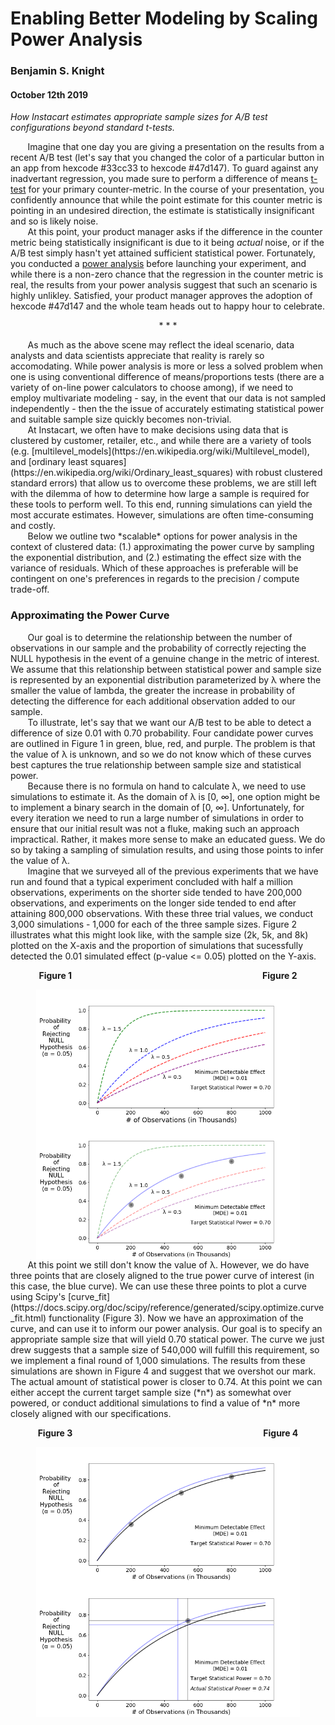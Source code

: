 # Enabling Better Modeling by Scaling Power Analysis
### Benjamin S. Knight
#### October 12th 2019
*How Instacart estimates appropriate sample sizes for A/B test configurations beyond standard t-tests.*

&nbsp;&nbsp;&nbsp;&nbsp;&nbsp;&nbsp; Imagine that one day you are giving a presentation on the results from a recent A/B test (let's say that you changed the color of a particular button in an app from hexcode #33cc33 to hexcode #47d147). To guard against any inadvertant regression, you made sure to perform a difference of means [t-test](https://en.wikipedia.org/wiki/Student%27s_t-test) for your primary counter-metric. In the course of your presentation, you confidently announce that while the point estimate for this counter metric is pointing in an undesired direction, the estimate is statistically insignificant and so is likely noise.<br>
&nbsp;&nbsp;&nbsp;&nbsp;&nbsp;&nbsp; At this point, your product manager asks if the difference in the counter metric being  statistically insignificant is due to it being *actual* noise, or if the A/B test simply hasn't yet attained sufficient statistical power. Fortunately, you conducted a [power analysis](https://en.wikipedia.org/wiki/Power_(statistics)) before launching your experiment, and while there is a non-zero chance that the regression in the counter metric is real, the results from your power analysis suggest that such an scenario is highly unlikley. Satisfied, your product manager approves the adoption of hexcode #47d147 and the whole team heads out to happy hour to celebrate.
<div>
<div align="center">
<p>*        *        *</p>
</div>
</div>
&nbsp;&nbsp;&nbsp;&nbsp;&nbsp;&nbsp; As much as the above scene may reflect the ideal scenario, data analysts and data scientists appreciate that reality is rarely so accomodating. While power analysis is more or less a solved problem when one is using conventional difference of means/proportions tests (there are a variety of on-line power calculators to choose among), if we need to employ multivariate modeling - say, in the event that our data is not sampled independently - then the the issue of accurately estimating statistical power and suitable sample size quickly becomes non-trivial. <br>
&nbsp;&nbsp;&nbsp;&nbsp;&nbsp;&nbsp; At Instacart, we often have to make decisions using data that is clustered by customer, retailer, etc., and while there are a variety of tools (e.g. 
[multilevel_models](https://en.wikipedia.org/wiki/Multilevel_model), and 
[ordinary least squares](https://en.wikipedia.org/wiki/Ordinary_least_squares)
with robust clustered standard errors) that allow us to overcome these problems, we are still left with the dilemma of how to determine how large a sample is required for these tools to perform well. To this end, running simulations can yield the most accurate estimates. However, simulations are often time-consuming and costly. <br>
&nbsp;&nbsp;&nbsp;&nbsp;&nbsp;&nbsp; Below we outline two *scalable* options for power analysis in the context of clustered data: (1.) approximating the power curve by sampling the exponential distribution, and (2.) estimating the effect size with the variance of residuals. Which of these approaches is preferable will be contingent on one's preferences in regards to the precision / compute trade-off.<br>

### Approximating the Power Curve
&nbsp;&nbsp;&nbsp;&nbsp;&nbsp;&nbsp; Our goal is to determine the relationship between the number of observations in our sample and the probability of correctly rejecting the NULL hypothesis in the event of a genuine change in the metric of interest. We assume that this relationship between statistical power and sample size is represented by an exponential distribution parameterized by &#955; where the smaller the value of lambda, the greater the increase in probability of detecting the difference for each additional observation added to our sample.<br> 
&nbsp;&nbsp;&nbsp;&nbsp;&nbsp;&nbsp; To illustrate, let's say that we want our A/B test to be able to detect a difference of size 0.01 with 0.70 probability. Four candidate power curves are outlined in Figure 1 in green, blue, red, and purple. The problem is that the value of &#955; is unknown, and so we do not know which of these curves best captures the true relationship between sample size and statistical power.<br> 
&nbsp;&nbsp;&nbsp;&nbsp;&nbsp;&nbsp; Because there is no formula on hand to calculate &#955;, we need to use simulations to estimate it. As the domain of &#955; is [0, &#8734;], one option might be to implement a binary search in the domain of [0, &#8734;]. Unfortunately, for every iteration we need to run a large number of simulations in order to ensure that our initial result was not a fluke, making such an approach impractical. Rather, it makes more sense to make an educated guess. We do so by taking a sampling of simulation results, and using those points to infer the value of &#955;.<br>
&nbsp;&nbsp;&nbsp;&nbsp;&nbsp;&nbsp; Imagine that we surveyed all of the previous experiments that we have run and found that a typical experiment concluded with half a million observations, experiments on the shorter side tended to have 200,000 observations, and experiments on the longer side tended to end after attaining 800,000 observations. With these three trial values, we conduct 3,000 simulations - 1,000 for each of the three sample sizes. Figure 2 illustrates what this might look like, with the sample size (2k, 5k, and 8k) plotted on the X-axis and the proportion of simulations that sucessfully detected the 0.01 simulated effect (p-value <= 0.05) plotted on the Y-axis.
<div>
<div align="center">
<p align="center"><b>Figure 1 &nbsp;&nbsp;&nbsp;&nbsp;&nbsp;&nbsp;&nbsp;&nbsp;&nbsp;&nbsp;&nbsp;&nbsp;&nbsp;&nbsp;&nbsp;&nbsp;&nbsp;&nbsp;&nbsp;&nbsp;&nbsp;&nbsp;&nbsp;&nbsp;&nbsp;&nbsp;&nbsp;&nbsp;&nbsp;&nbsp;&nbsp;&nbsp;&nbsp;&nbsp;&nbsp;&nbsp;&nbsp;&nbsp;&nbsp;&nbsp;&nbsp;&nbsp;&nbsp;&nbsp;&nbsp;&nbsp;&nbsp;&nbsp;&nbsp;&nbsp;&nbsp;&nbsp;&nbsp;&nbsp;&nbsp;&nbsp;&nbsp;&nbsp;&nbsp;&nbsp;&nbsp;&nbsp;&nbsp;&nbsp;&nbsp;&nbsp;&nbsp;&nbsp;&nbsp;&nbsp;&nbsp;&nbsp;&nbsp;&nbsp;&nbsp;&nbsp;&nbsp;&nbsp;&nbsp;&nbsp;&nbsp;&nbsp;&nbsp;&nbsp;&nbsp;&nbsp;&nbsp;&nbsp;&nbsp;&nbsp; Figure 2</b></p>
<img src="https://github.com/b-knight/Power_Analysis_Techniques/blob/master/power_curve_estimation/approximating_the_power_curve_image_1.png" align="middle" width="422" height="216" />
 <img src="https://github.com/b-knight/Power_Analysis_Techniques/blob/master/power_curve_estimation/approximating_the_power_curve_image_2.png" align="middle" width="422" height="216" />
</div>
</div>
&nbsp;&nbsp;&nbsp;&nbsp;&nbsp;&nbsp; At this point we still don't know the value of &#955;. However, we do have three points that are closely aligned to the true power curve of interest (in this case, the blue curve). We can use these three points to plot a curve using Scipy's [curve_fit](https://docs.scipy.org/doc/scipy/reference/generated/scipy.optimize.curve_fit.html) functionality (Figure 3). Now we have an approximation of the curve, and can use it to inform our power analysis. Our goal is to specify an appropriate sample size that will yield 0.70 statical power. The curve we just drew suggests that a sample size of 540,000 will fulfill this requirement, so we implement a final round of 1,000 simulations. The results from these simulations are shown in Figure 4 and suggest that we overshot our mark. The actual amount of statistical power is closer to 0.74. At this point we can either accept the current target sample size (*n*) as somewhat over powered, or conduct additional simulations to find a value of *n* more closely aligned with our specifications. 
<div>
<div align="center">
 <p align="center"><b>Figure 3 &nbsp;&nbsp;&nbsp;&nbsp;&nbsp;&nbsp;&nbsp;&nbsp;&nbsp;&nbsp;&nbsp;&nbsp;&nbsp;&nbsp;&nbsp;&nbsp;&nbsp;&nbsp;&nbsp;&nbsp;&nbsp;&nbsp;&nbsp;&nbsp;&nbsp;&nbsp;&nbsp;&nbsp;&nbsp;&nbsp;&nbsp;&nbsp;&nbsp;&nbsp;&nbsp;&nbsp;&nbsp;&nbsp;&nbsp;&nbsp;&nbsp;&nbsp;&nbsp;&nbsp;&nbsp;&nbsp;&nbsp;&nbsp;&nbsp;&nbsp;&nbsp;&nbsp;&nbsp;&nbsp;&nbsp;&nbsp;&nbsp;&nbsp;&nbsp;&nbsp;&nbsp;&nbsp;&nbsp;&nbsp;&nbsp;&nbsp;&nbsp;&nbsp;&nbsp;&nbsp;&nbsp;&nbsp;&nbsp;&nbsp;&nbsp;&nbsp;&nbsp;&nbsp;&nbsp;&nbsp;&nbsp;&nbsp;&nbsp;&nbsp;&nbsp;&nbsp;&nbsp;&nbsp;&nbsp;&nbsp; Figure 4</b></p>
<img src="https://github.com/b-knight/Power_Analysis_Techniques/blob/master/power_curve_estimation/approximating_the_power_curve_image_3.png" align="middle" width="422" height="216" />
 <img src="https://github.com/b-knight/Power_Analysis_Techniques/blob/master/power_curve_estimation/approximating_the_power_curve_image_4.png" align="middle" width="422" height="216" />
</div>
</div>

